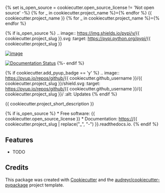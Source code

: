 #

{% set is_open_source = cookiecutter.open_source_license != \'Not open source\' -%} {% for \_ in cookiecutter.project_name %}={% endfor %} {{ cookiecutter.project_name }} {% for \_ in cookiecutter.project_name %}={% endfor %}

{% if is_open_source %} .. image:: <https://img.shields.io/pypi/v/>{{ cookiecutter.project_slug }}.svg :target:
<https://pypi.python.org/pypi/>{{ cookiecutter.project_slug }}

[![image](https://img.shields.io/travis/%7B%7B%20cookiecutter.github_username%20%7D%7D/%7B%7B%20cookiecutter.project_slug%20%7D%7D.svg)](https://travis-ci.com/%7B%7B%20cookiecutter.github_username%20%7D%7D/%7B%7B%20cookiecutter.project_slug%20%7D%7D)

[![Documentation Status](<https://readthedocs.org/projects/%7B%7B%20cookiecutter.project_slug%20%7C%20replace(%22_%22,%20%22-%22)%20%7D%7D/badge/?version=latest>)](<https://%7B%7B%20cookiecutter.project_slug%20%7C%20replace(%22_%22,%20%22-%22)%20%7D%7D.readthedocs.io/en/latest/?version=latest>)
{%- endif %}

{% if cookiecutter.add_pyup_badge == \'y\' %} .. image::
<https://pyup.io/repos/github/>{{ cookiecutter.github_username }}/{{
cookiecutter.project_slug }}/shield.svg :target:
<https://pyup.io/repos/github/>{{ cookiecutter.github_username }}/{{
cookiecutter.project_slug }}/ :alt: Updates {% endif %}

{{ cookiecutter.project_short_description }}

{% if is_open_source %} \* Free software: {{
cookiecutter.open_source_license }} \* Documentation: <https://>{{
cookiecutter.project_slug \| replace(\"\_\", \"-\") }}.readthedocs.io.
{% endif %}

## Features

-   TODO

## Credits

This package was created with
[Cookiecutter](https://github.com/audreyr/cookiecutter) and the
[audreyr/cookiecutter-pypackage](https://github.com/audreyr/cookiecutter-pypackage)
project template.
